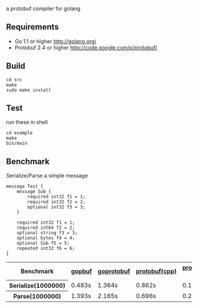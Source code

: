 a protobuf compiler for golang

## Requirements
* Go 1.1 or higher        http://golang.org/
* Protobuf 2.4 or higher  http://code.google.com/p/protobuf/

## Build
```
cd src
make
sudo make install
```

## Test
run these in shell
```
cd example
make
bin/main
```

## Benchmark
Serialize/Parse a simple message
```
message Test {
    message Sub {
        required int32 f1 = 1;
        required int32 f2 = 2;
        optional int32 f3 = 3;
    }
    
    required int32 f1 = 1;
    required int64 f2 = 2;
    optional string f3 = 3;
    optional bytes f4 = 4;
    optional Sub f5 = 5;
    repeated int32 f6 = 6;
}
```
<table>
    <tr>
        <th>Benchmark</th>
        <th><a href="https://github.com/akunspy/gopbuf">gopbuf</a></th>
        <th><a href="http://code.google.com/p/goprotobuf/">goprotobuf</a></th>
        <th><a href="http://code.google.com/p/protobuf/">protobuf(cpp)</a></th>
        <th><a href="http://code.google.com/p/protobuf/">protobuf(cpp +O3)</a></th>
    </tr>
    <tr>
        <th>Serialize(1000000)</th>
        <td>0.483s</td>
        <td>1.364s</td>
        <td>0.862s</td>
        <td>0.141s</td>
    </tr>
    <tr>
        <th>Parse(1000000)</th>
        <td>1.393s</td>
        <td>2.165s</td>
        <td>0.696s</td>
        <td>0.231s</td>
    </tr> 
    
</table>

